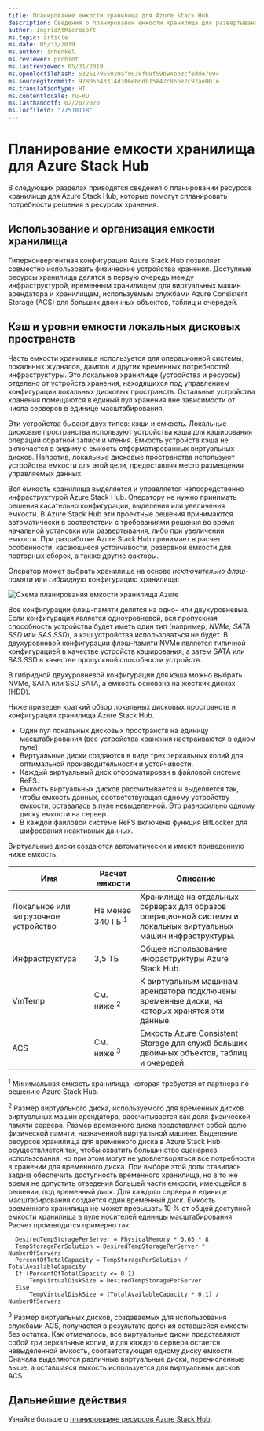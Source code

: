 ```yaml
---
title: Планирование емкости хранилища для Azure Stack Hub
description: Сведения о планировании емкости хранилища для развертываний Azure Stack Hub.
author: IngridAtMicrosoft
ms.topic: article
ms.date: 05/31/2019
ms.author: inhenkel
ms.reviewer: prchint
ms.lastreviewed: 05/31/2019
ms.openlocfilehash: 532617955020af0038f09f59b94bb3cfedde7094
ms.sourcegitcommit: 97806b43314d306e0ddb15847c86be2c92ae001e
ms.translationtype: HT
ms.contentlocale: ru-RU
ms.lasthandoff: 02/20/2020
ms.locfileid: "77510118"
---
```

# <a name="azure-stack-hub-storage-capacity-planning"></a>Планирование емкости хранилища для Azure Stack Hub

В следующих разделах приводятся сведения о планировании ресурсов хранилища для Azure Stack Hub, которые помогут спланировать потребности решения в ресурсах хранения.

## <a name="uses-and-organization-of-storage-capacity"></a>Использование и организация емкости хранилища

Гиперконвергентная конфигурация Azure Stack Hub позволяет совместно использовать физические устройства хранения. Доступные ресурсы хранилища делятся в первую очередь между инфраструктурой, временным хранилищем для виртуальных машин арендатора и хранилищем, используемым службами Azure Consistent Storage (ACS) для больших двоичных объектов, таблиц и очередей.

## <a name="storage-spaces-direct-cache-and-capacity-tiers"></a>Кэш и уровни емкости локальных дисковых пространств

Часть емкости хранилища используется для операционной системы, локальных журналов, дампов и других временных потребностей инфраструктуры. Это локальное хранилище (устройства и ресурсы) отделено от устройств хранения, находящихся под управлением конфигурации локальных дисковых пространств. Остальные устройства хранения помещаются в единый пул хранения вне зависимости от числа серверов в единице масштабирования.

Эти устройства бывают двух типов: кэши и емкость. Локальные дисковые пространства используют устройства кэша для кэширования операций обратной записи и чтения. Емкость устройств кэша не включается в видимую емкость отформатированных виртуальных дисков. Напротив, локальные дисковые пространства используют устройства емкости для этой цели, предоставляя место размещения управляемых данных.

Вся емкость хранилища выделяется и управляется непосредственно инфраструктурой Azure Stack Hub. Оператору не нужно принимать решения касательно конфигурации, выделения или увеличения емкости. В Azure Stack Hub эти проектные решения принимаются автоматически в соответствии с требованиями решения во время начальной установки или развертывания, либо при увеличении емкости. При разработке Azure Stack Hub принимает в расчет особенности, касающиеся устойчивости, резервной емкости для повторных сборок, а также другие факторы.

Оператор может выбрать хранилище на основе *исключительно флэш-памяти* или *гибридную* конфигурацию хранилища:

![Схема планирования емкости хранилища Azure](media/azure-stack-capacity-planning/storage.png)

Все конфигурации флэш-памяти делятся на одно- или двухуровневые. Если конфигурация является одноуровневой, вся пропускная способность устройства будет иметь один тип (например, *NVMe*, *SATA SSD* или *SAS SSD*), а кэш устройства использоваться не будет. В двухуровневой конфигурации флэш-памяти NVMe является типичной конфигурацией в качестве устройств кэширования, а затем SATA или SAS SSD в качестве пропускной способности устройств.

В гибридной двухуровневой конфигурации для кэша можно выбрать NVMe, SATA или SSD SATA, а емкость основана на жестких дисках (HDD).

Ниже приведен краткий обзор локальных дисковых пространств и конфигурации хранилища Azure Stack Hub.
- Один пул локальных дисковых пространств на единицу масштабирования (все устройства хранения настраиваются в одном пуле).
- Виртуальные диски создаются в виде трех зеркальных копий для оптимальной производительности и устойчивости.
- Каждый виртуальный диск отформатирован в файловой системе ReFS.
- Емкость виртуальных дисков рассчитывается и выделяется так, чтобы емкость данных, соответствующая одному устройству емкости, оставалась в пуле невыделенной. Это равносильно одному диску емкости на сервер.
- В каждой файловой системе ReFS включена функция BitLocker для шифрования неактивных данных. 

Виртуальные диски создаются автоматически и имеют приведенную ниже емкость.

|Имя|Расчет емкости|Описание|
|-----|-----|-----|
|Локальное или загрузочное устройство|Не менее 340 ГБ <sup>1</sup>|Хранилище на отдельных серверах для образов операционной системы и локальных виртуальных машин инфраструктуры.|
|Инфраструктура|3,5 ТБ|Общее использование инфраструктуры Azure Stack Hub.|
|VmTemp|См. ниже <sup>2</sup>|К виртуальным машинам арендатора подключены временные диски, на которых хранятся эти данные.|
|ACS|См. ниже <sup>3</sup>|Емкость Azure Consistent Storage для служб больших двоичных объектов, таблиц и очередей.|

<sup>1</sup> Минимальная емкость хранилища, которая требуется от партнера по решению Azure Stack Hub.

<sup>2</sup> Размер виртуального диска, используемого для временных дисков виртуальных машин арендатора, рассчитывается как доля физической памяти сервера. Размер временного диска представляет собой долю физической памяти, назначенной виртуальной машине. Выделение ресурсов хранилища для временного диска в Azure Stack Hub осуществляется так, чтобы охватить большинство сценариев использования, но при этом могут не удовлетворяться все потребности в хранении для временного диска. При выборе этой доли ставилась задача обеспечить доступность временного хранилища, но в то же время не допустить отведения большей части емкости, имеющейся в решении, под временный диск. Для каждого сервера в единице масштабирования создается один временный диск. Емкость временного хранилища не может превышать 10 % от общей доступной емкости хранилища в пуле носителей единицы масштабирования. Расчет производится примерно так:

```
  DesiredTempStoragePerServer = PhysicalMemory * 0.65 * 8
  TempStoragePerSolution = DesiredTempStoragePerServer * NumberOfServers
  PercentOfTotalCapacity = TempStoragePerSolution / TotalAvailableCapacity
  If (PercentOfTotalCapacity <= 0.1)
      TempVirtualDiskSize = DesiredTempStoragePerServer
  Else
      TempVirtualDiskSize = (TotalAvailableCapacity * 0.1) / NumberOfServers
```

<sup>3</sup> Размер виртуальных дисков, создаваемых для использования службами ACS, получается в результате деления оставшейся емкости без остатка. Как отмечалось, все виртуальные диски представляют собой три зеркальные копии, и для каждого сервера остается невыделенной емкость, соответствующая одному диску емкости. Сначала выделяются различные виртуальные диски, перечисленные выше, а оставшаяся емкость используется для виртуальных дисков ACS.

## <a name="next-steps"></a>Дальнейшие действия

Узнайте больше о [планировщике ресурсов Azure Stack Hub](azure-stack-capacity-planner.md).

